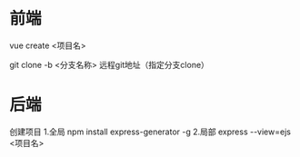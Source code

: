 # 前端 
vue create <项目名> 

git clone -b <分支名称> 远程git地址（指定分支clone）

# 后端
创建项目
1.全局 npm install express-generator -g
2.局部 express --view=ejs <项目名>
